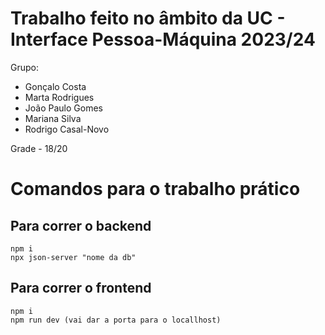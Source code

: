 # Trabalho feito no âmbito da UC - Interface Pessoa-Máquina 2023/24

Grupo:

- Gonçalo Costa
- Marta Rodrigues
- João Paulo Gomes
- Mariana Silva
- Rodrigo Casal-Novo

Grade - 18/20

# Comandos para o trabalho prático


## Para correr o backend

```
npm i
npx json-server "nome da db"
```

## Para correr o frontend

```
npm i
npm run dev (vai dar a porta para o locallhost)
```